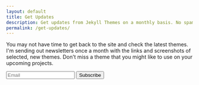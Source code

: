 ```yaml
---
layout: default
title: Get Updates
description: Get updates from Jekyll Themes on a monthly basis. No spam, I promise
permalink: /get-updates/
---
```



<p class="sub green notification">You may not have time to get back to the site and check the latest themes. I'm sending out newsletters once a month with the links and screenshots of selected, new themes. Don't miss a theme that you might like to use on your upcoming projects.</p>

<form action="{{site.mailchimp-list}}" method="post" name="mc-embedded-subscribe-form" class="wj-contact-form validate" target="_blank" novalidate>
    <div class="mc-field-group">
        <input type="email" placeholder="Email" name="EMAIL" class="required email" id="mce-EMAIL" autocomplete="on">
        <input type="submit" value="Subscribe" name="subscribe" class="heart">
    </div>
</form>
